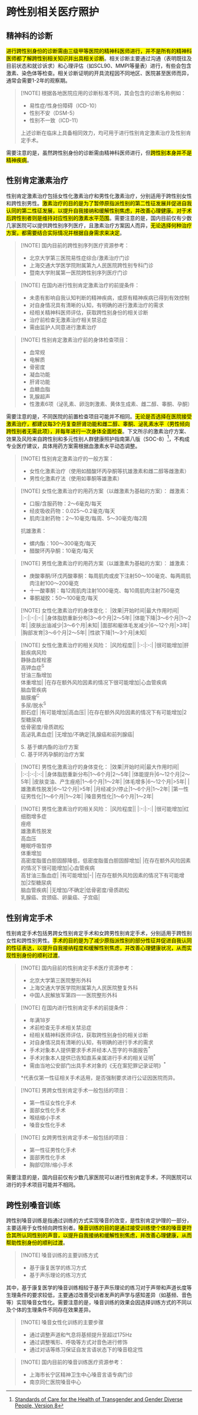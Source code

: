 # 跨性别相关医疗照护

## 精神科的诊断

<mark>进行跨性别身份的诊断需由三级甲等医院的精神科医师进行，并不是所有的精神科医师都了解跨性别相关知识并出具相关诊断</mark>。相关诊断主要通过沟通（表明既往及目前状态和就诊诉求）和心理评估（如SCL90、MMPI等量表）进行，有些会包含激素、染色体等检查。相关诊断证明的开具流程因不同地区、医院甚至医师而异，通常会需要1-2年的观察期。

> [!NOTE] 根据各地医院应用的诊断标准不同，其会包含的诊断名称例如：
> * 易性症/性身份障碍（ICD-10）
> * 性别不安（DSM-5）
> * 性别不一致（ICD-11）
>
>上述诊断在临床上具备相同效力，均可用于进行性别肯定激素治疗及性别肯定手术。

需要注意的是，虽然跨性别身份的诊断需由精神科医师进行，但<mark>跨性别本身并不是精神疾病</mark>。

## 性别肯定激素治疗

性别肯定激素治疗包括女性化激素治疗和男性化激素治疗，分别适用于跨性别女性和跨性别男性。<mark>激素治疗的目的是为了暂停原指派性别的第二性征发展并促进自我认同的第二性征发展，以提升自我接纳和缓解性别焦虑，并改善心理健康。对于术后跨性别者则是维持对应性别的激素水平范围</mark>。需要注意的是，国内目前仅有少数几家医院可以提供跨性别序列医疗，且激素治疗方案因人而异，<mark>无论选择何种治疗方案，都需要结合实际情况并根据自身需求来决定</mark>。

> [!NOTE] 国内目前的跨性别序列医疗资源参考：
> * 北京大学第三医院易性症综合/激素治疗门诊
> * 上海交通大学医学院附属第九人民医院跨性别专科门诊
> * 暨南大学附属第一医院跨性别序列医疗门诊

> [!NOTE] 在国内进行性别肯定激素治疗的前提条件：
> * 未患有影响自我认知判断的精神疾病，或原有精神疾病已得到有效控制
> * 对自身情况具有清晰的认知，有明确的进行激素治疗的需求
> * 经相关精神科医师评估，获取跨性别身份的相关诊断
> * 治疗前检查无激素治疗相关禁忌症
> * 需由监护人同意进行激素治疗

> [!NOTE] 性别肯定激素治疗前的身体检查项目：
> * 血常规
> * 电解质
> * 骨密度
> * 凝血功能
> * 肝肾功能
> * 血糖血脂
> * 乳腺超声
> * 性激素6项（泌乳素、卵泡刺激素、黄体生成素、雌二醇、睾酮、孕酮）

需要注意的是，不同医院的前置检查项目可能并不相同。<mark>无论是否选择在医院接受激素治疗，都建议每3个月复查肝肾功能和雌二醇、睾酮、泌乳素水平（男性倾向跨性别者无需此项），并每年进行一次身体全面检查</mark>。下文所示的激素治疗方案、效果及风险来自跨性别和多元性别人群健康照护指南第八版（SOC-8）[^1]，不构成专业医疗建议，具体用药方案需根据血激素水平动态调整。

> [!NOTE] 性别肯定激素治疗的一般方案：
> * 女性化激素治疗（使用如醋酸环丙孕酮等抗雄激素和雌二醇等雌激素）
> * 男性化激素疗法（使用如睾酮等雄激素）

> [!NOTE] 女性化激素治疗的用药方案（以雌激素为基础的方案）：
> 雌激素：
> * 口服/含服药物：2～6毫克/每天
> * 经皮吸收药物：0.025～0.2毫克/每天
> * 肌肉注射药物：2～10毫克/每周、5～30毫克/每2周
>
>抗雄激素：
> * 螺内酯：100～300毫克/每天
> * 醋酸环丙孕酮：10毫克/每天

> [!NOTE] 男性化激素治疗的用药方案（以雄激素为基础的方案）：
> 雄激素：
> * 庚酸睾酮/环戊丙酸睾酮：每周肌肉或皮下注射50～100毫克、每两周肌肉注射100～200毫克
> * 十一酸睾酮：每12周肌肉注射1000毫克、每10周肌肉注射750毫克
> * 睾酮凝胶：50～100毫克/每天

> [!NOTE] 女性化激素治疗的身体变化：
> |效果|开始时间|最大作用时间|
> |:-:|:-:|:-:|
> |身体脂肪重新分布|3～6个月|2～5年|
> |体能下降|3～6个月|1～2年|
> |皮肤出油减少|3～6个月|未知|
> |面部和躯体毛发减少|6～12个月|>3年|
> |胸部发育|3～6个月|2～5年|
> |性欲下降|1～3个月|未知|

> [!NOTE] 女性化激素治疗的相关风险：
> |风险程度||
> |:-:|:-:|
> |很可能增加|肝脏疾病风险<br>静脉血栓栓塞<br>高钾血症<sup>S</sup><br>甘油三酯增加<br>体重增加|
> |在存在额外风险因素的情况下很可能增加|心血管疾病<br>脑血管疾病<br>脑膜瘤<sup>C</sup><br>多尿/脱水<sup>S</sup><br>胆石症|
> |有可能增加|高血压|
> |在存在额外风险因素的情况下有可能增加|2型糖尿病<br>低骨密度/骨质疏松<br>高泌乳素血症|
> |无增加/不确定|乳腺癌和前列腺癌|
>
>S. 基于螺内酯的治疗方案  
>C. 基于环丙孕酮的治疗方案

> [!NOTE] 男性化激素治疗的身体变化：
> |效果|开始时间|最大作用时间|
> |:-:|:-:|:-:|
> |身体脂肪重新分布|1～6个月|2～5年|
> |体能提升|6～12个月|2～5年|
> |皮肤变油、产生痤疮|1～6个月|1～2年|
> |体毛增多|6～12个月|>5年|
> |雄激素性脱发|6～12个月|>5年|
> |月经减少/停止|1～6个月|1～2年|
> |第一性征男性化|1～6个月|1～2年|
> |嗓音男性化|1～6个月|1～2年|

> [!NOTE] 男性化激素治疗的相关风险：
> |风险程度||
> |:-:|:-:|
> |很可能增加|红细胞增多症<br>痤疮<br>雄激素性脱发<br>高血压<br>睡眠呼吸暂停<br>体重增加<br>高密度脂蛋白胆固醇降低，低密度脂蛋白胆固醇增加|
> |在存在额外风险因素的情况下很可能增加|心血管疾病<br>高甘油三酯血症|
> |有可能增加|-|
> |在存在额外风险因素的情况下有可能增加|2型糖尿病<br>脑血管疾病|
> |无增加/不确定|低骨密度/骨质疏松<br>乳腺癌、宫颈癌、卵巢癌、子宫癌|

[^1]: [Standards of Care for the Health of Transgender and Gender Diverse People, Version 8](https://doi.org/10.1080/26895269.2022.2100644)

## 性别肯定手术

性别肯定手术包括男跨女性别肯定手术和女跨男性别肯定手术，分别适用于跨性别女性和跨性别男性。<mark>手术的目的是为了减少原指派性别的部分性征并促进自我认同的性征表达，以提升自我接纳程度和缓解性别焦虑，并改善心理健康状况，从而实现性别身份的顺利过渡</mark>。

> [!NOTE] 国内目前的性别肯定手术医疗资源参考：
> * 北京大学第三医院整形外科
> * 上海交通大学医学院附属第九人民医院整复外科
> * 中国人民解放军第四一一医院整形外科

> [!NOTE] 在国内进行性别肯定手术的前提条件：
> * 年满18岁
> * 术前检查无手术相关禁忌症
> * 经相关精神科医师评估，获取跨性别身份的相关诊断
> * 对自身情况具有清晰的认知，有明确的进行手术的需求
> * 手术对象本人提供要求手术并经本人签字的书面报告<sup>*</sup>
> * 手术对象本人提供已告知直系亲属进行手术的相关证明<sup>*</sup>
> * 需由当地公安部门出具手术对象的《无在案犯罪记录证明》<sup>*</sup>
>
>*代表仅第一性征相关手术适用，是否强制要求进行公证因医院而异。

> [!NOTE] 男跨女性别肯定手术一般包括的项目：
> * 第一性征女性化手术
> * 面部女性化手术
> * 喉结缩小手术
> * 嗓音女性化手术

> [!NOTE] 女跨男性别肯定手术一般包括的项目：
> * 第一性征男性化手术
> * 面部男性化手术
> * 胸部切除/缩小手术

需要注意的是，国内目前仅有少数几家医院可以进行性别肯定手术，不同医院可以进行的手术项目可能并不相同。

## 跨性别嗓音训练

跨性别嗓音训练是指通过训练的方式实现嗓音的改变，是性别肯定护理的一部分，主要适用于女性倾向跨性别者。<mark>嗓音训练的目的是通过接受训练使个体的嗓音更符合其所认同性别的声音，以提升自我接纳和缓解性别焦虑，并改善心理健康，从而帮助性别身份的顺利过渡</mark>。

> [!NOTE] 嗓音训练的主要训练方式
> * 基于康复医学的练习方式
> * 基于声乐理论的练习方式

其中，基于康复医学的嗓音训练相较于基于声乐理论的练习对于声带和声道长度等生理条件的要求较低，主要通过改善受训者发声的声学与感知差异（如基频、音色等）实现嗓音女性化。需要注意的是，嗓音训练的效果会因选择训练方式的不同以及个体的生理条件不同存在效果差异。

> [!NOTE] 嗓音女性化训练的主要步骤
> * 通过调整声道和气息将基频提升至超过175Hz
> * 通过调整嘴形、呼吸等方式对音色进行修饰
> * 通过对话等练习保证自发言语状态下的嗓音稳定性

> [!NOTE] 国内目前的嗓音训练医疗资源参考：
> * 上海市长宁区精神卫生中心嗓音言语专病门诊
> * 南京同仁医院嗓音中心
